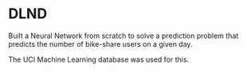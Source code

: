 # DLND

Built a Neural Network from scratch to solve a prediction problem that predicts the number of bike-share users on a given day. 

The UCI Machine Learning database was used for this.
